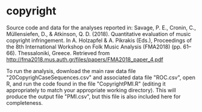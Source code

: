 # copyright
Source code and data for the analyses reported in: Savage, P. E., Cronin, C., Müllensiefen, D., &amp; Atkinson, Q. D. (2018). Quantitative evaluation of music copyright infringement. In A. Holzapfel &amp; A. Pikrakis (Eds.), Proceedings of the 8th International Workshop on Folk Music Analysis (FMA2018) (pp. 61–66). Thessaloniki, Greece. Retrieved from http://fma2018.mus.auth.gr/files/papers/FMA2018_paper_4.pdf

To run the analysis, download the main raw data file "20CopyrighCaseSequences.csv" and associated data file "ROC.csv", open R, and run the code found in the file "CopyrightPMI.R" (editing it appropriately to match your appropriate working directory). This will produce the output file "PMI.csv", but this file is also included here for completeness.
